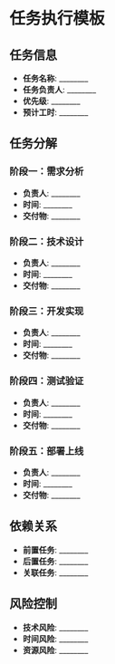 # 任务执行模板

## 任务信息
- **任务名称**: ________
- **任务负责人**: ________
- **优先级**: ________
- **预计工时**: ________

## 任务分解

### 阶段一：需求分析
- **负责人**: ________
- **时间**: ________
- **交付物**: ________

### 阶段二：技术设计
- **负责人**: ________
- **时间**: ________
- **交付物**: ________

### 阶段三：开发实现
- **负责人**: ________
- **时间**: ________
- **交付物**: ________

### 阶段四：测试验证
- **负责人**: ________
- **时间**: ________
- **交付物**: ________

### 阶段五：部署上线
- **负责人**: ________
- **时间**: ________
- **交付物**: ________

## 依赖关系
- **前置任务**: ________
- **后置任务**: ________
- **关联任务**: ________

## 风险控制
- **技术风险**: ________
- **时间风险**: ________
- **资源风险**: ________